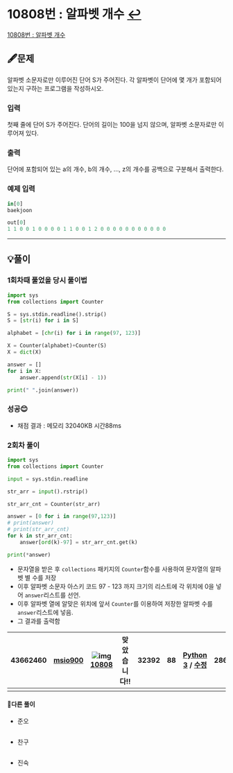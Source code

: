 # 10808번 : 알파벳 개수 [↩](../../acmicpc)

[10808번 : 알파벳 개수](https://www.acmicpc.net/problem/10809)

## 🖋️문제

 알파벳 소문자로만 이루어진 단어 S가 주어진다. 각 알파벳이 단어에 몇 개가 포함되어 있는지 구하는 프로그램을 작성하시오.

### 입력

첫째 줄에 단어 S가 주어진다. 단어의 길이는 100을 넘지 않으며, 알파벳 소문자로만 이루어져 있다.

### 출력

단어에 포함되어 있는 a의 개수, b의 개수, …, z의 개수를 공백으로 구분해서 출력한다.

### 예제 입력

```python
in[0]
baekjoon

out[0]
1 1 0 0 1 0 0 0 0 1 1 0 0 1 2 0 0 0 0 0 0 0 0 0 0 0
```

---

## 💡풀이

### 1회차때 풀었을 당시 풀이법
```python
import sys
from collections import Counter

S = sys.stdin.readline().strip()
S = [str(i) for i in S]

alphabet = [chr(i) for i in range(97, 123)]

X = Counter(alphabet)+Counter(S)
X = dict(X)

answer = []
for i in X:
    answer.append(str(X[i] - 1))

print(" ".join(answer))
```

###  성공😊

* 채점 결과 : 메모리 32040KB 시간88ms
### 2회차 풀이
```python
import sys
from collections import Counter

input = sys.stdin.readline

str_arr = input().rstrip()

str_arr_cnt = Counter(str_arr)

answer = [0 for i in range(97,123)]
# print(answer)
# print(str_arr_cnt)
for k in str_arr_cnt:
    answer[ord(k)-97] = str_arr_cnt.get(k)

print(*answer)
```
* 문자열을 받은 후 `collections` 패키지의 `Counter`함수를 사용하여 문자열의 알파벳 별 수를 저장
* 이후 알파벳 소문자 아스키 코드 97 - 123 까지 크기의 리스트에 각 위치에 0을 넣어 `answer`리스트를 선언.
* 이후 알파벳 열에 알맞은 위치에 앞서 `Counter`를 이용하여 저장한 알파벳 수를 `answer`리스트에 넣음.
* 그 결과를 출력함

| 43662460 | [msio900](https://www.acmicpc.net/user/msio900) | ![img](https://d2gd6pc034wcta.cloudfront.net/tier/4.svg) [10808](https://www.acmicpc.net/problem/10808) | **맞았습니다!!** | 32392 | 88   | [Python 3](https://www.acmicpc.net/source/43662460) / [수정](https://www.acmicpc.net/submit/10808/43662460) | 286  |
| -------- | ----------------------------------------------- | ------------------------------------------------------------ | ---------------- | ----- | ---- | ------------------------------------------------------------ | ---- |
|          |                                                 |                                                              |                  |       |      |                                                              |      |

#### 🤝다른 풀이

* 준오


```python

```

* 찬구

```java

```

* 진숙

```java

```


